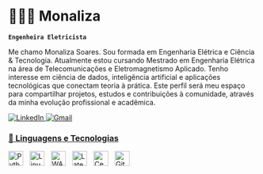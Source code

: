## 
# 👩🏻‍💻 Monaliza

**`Engenheira Eletricista`**

Me chamo Monaliza Soares. Sou formada em Engenharia Elétrica e Ciência & Tecnologia. Atualmente estou cursando Mestrado em Engenharia Elétrica na área de Telecomunicações e Eletromagnetismo Aplicado. Tenho interesse em ciência de dados, inteligência artificial e aplicações tecnológicas que conectam teoria à prática. Este perfil será meu espaço para compartilhar projetos, estudos e contribuições à comunidade, através da minha evolução profissional e acadêmica.

<p align="left">
</p>
    <a href="https://www.linkedin.com/in/monaliza-soares-a7359b206/">
    <img 
        alt="LinkedIn"
        title="Perfil no LinkedIn"
        src="https://img.shields.io/badge/LinkedIn-0077B5?style=for-the-badge&logo=linkedin&logoColor=white"
    />
    </a>
    <a href="mailto:monalizasoaresm@gmail.com">
    <img 
        alt="Gmail"
        title="Enviar e-mail"
        src="https://img.shields.io/badge/Gmail-D14836?style=for-the-badge&logo=gmail&logoColor=white"
    />

### 🤖 Linguagens e Tecnologias

<img 
    align="left" 
    alt="Python" 
    title="Python"
    width="30px" 
    style="padding-right: 10px;"
    src="https://cdn.jsdelivr.net/gh/devicons/devicon@latest/icons/python/python-original.svg"       
/>
<img
    align="left" 
    alt="Linux" 
    title="Linux"
    width="30px" 
    style="padding-right: 10px;" 
    src="https://cdn.jsdelivr.net/gh/devicons/devicon@latest/icons/linux/linux-original.svg"     
/>
<img 
    align="left" 
    alt="WASM"
    title="WASM-Assembly" 
    width="30px" 
    style="padding-right: 10px;" 
    src="https://cdn.jsdelivr.net/gh/devicons/devicon@latest/icons/wasm/wasm-original-wordmark.svg"     
/>
<img 
    align="left" 
    alt="Latex"
    title="Latex" 
    width="30px" 
    style="padding-right: 10px;" 
    src="https://cdn.jsdelivr.net/gh/devicons/devicon@latest/icons/latex/latex-original.svg"          
/>
<img 
    align="left" 
    alt="CentOS"
    title="CentOS" 
    width="30px" 
    style="padding-right: 10px;" 
    src="https://cdn.jsdelivr.net/gh/devicons/devicon@latest/icons/centos/centos-original.svg"   
/>
<img 
    align="left" 
    alt="Git" 
    title="Git"
    width="30px" 
    style="padding-right: 10px;" 
    src="https://cdn.jsdelivr.net/gh/devicons/devicon@latest/icons/git/git-original.svg" 
/>

<br/>
<br/>
